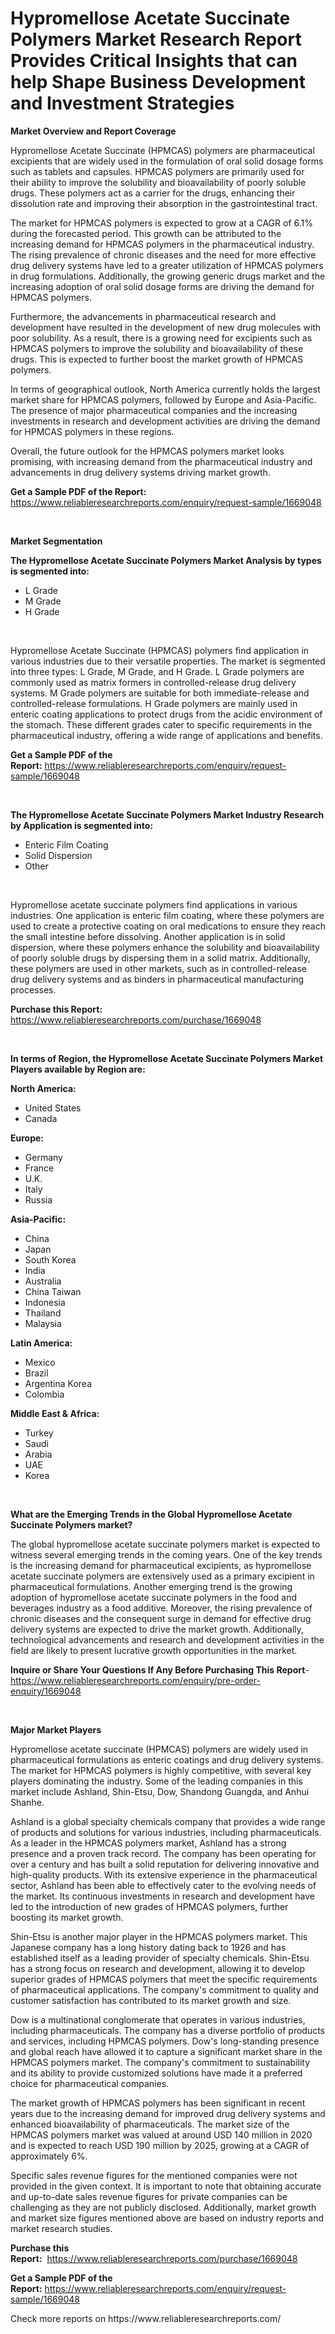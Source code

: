 <p><h1>Hypromellose Acetate Succinate Polymers Market Research Report Provides Critical Insights that can help Shape Business Development and Investment Strategies</h1></p><p><strong>Market Overview and Report Coverage</strong></p>
<p><p>Hypromellose Acetate Succinate (HPMCAS) polymers are pharmaceutical excipients that are widely used in the formulation of oral solid dosage forms such as tablets and capsules. HPMCAS polymers are primarily used for their ability to improve the solubility and bioavailability of poorly soluble drugs. These polymers act as a carrier for the drugs, enhancing their dissolution rate and improving their absorption in the gastrointestinal tract.</p><p>The market for HPMCAS polymers is expected to grow at a CAGR of 6.1% during the forecasted period. This growth can be attributed to the increasing demand for HPMCAS polymers in the pharmaceutical industry. The rising prevalence of chronic diseases and the need for more effective drug delivery systems have led to a greater utilization of HPMCAS polymers in drug formulations. Additionally, the growing generic drugs market and the increasing adoption of oral solid dosage forms are driving the demand for HPMCAS polymers.</p><p>Furthermore, the advancements in pharmaceutical research and development have resulted in the development of new drug molecules with poor solubility. As a result, there is a growing need for excipients such as HPMCAS polymers to improve the solubility and bioavailability of these drugs. This is expected to further boost the market growth of HPMCAS polymers.</p><p>In terms of geographical outlook, North America currently holds the largest market share for HPMCAS polymers, followed by Europe and Asia-Pacific. The presence of major pharmaceutical companies and the increasing investments in research and development activities are driving the demand for HPMCAS polymers in these regions.</p><p>Overall, the future outlook for the HPMCAS polymers market looks promising, with increasing demand from the pharmaceutical industry and advancements in drug delivery systems driving market growth.</p></p>
<p><strong>Get a Sample PDF of the Report:</strong> <a href="https://www.reliableresearchreports.com/enquiry/request-sample/1669048">https://www.reliableresearchreports.com/enquiry/request-sample/1669048</a></p>
<p>&nbsp;</p>
<p><strong>Market Segmentation</strong></p>
<p><strong>The Hypromellose Acetate Succinate Polymers Market Analysis by types is segmented into:</strong></p>
<p><ul><li>L Grade</li><li>M Grade</li><li>H Grade</li></ul></p>
<p>&nbsp;</p>
<p><p>Hypromellose Acetate Succinate (HPMCAS) polymers find application in various industries due to their versatile properties. The market is segmented into three types: L Grade, M Grade, and H Grade. L Grade polymers are commonly used as matrix formers in controlled-release drug delivery systems. M Grade polymers are suitable for both immediate-release and controlled-release formulations. H Grade polymers are mainly used in enteric coating applications to protect drugs from the acidic environment of the stomach. These different grades cater to specific requirements in the pharmaceutical industry, offering a wide range of applications and benefits.</p></p>
<p><strong>Get a Sample PDF of the Report:</strong>&nbsp;<a href="https://www.reliableresearchreports.com/enquiry/request-sample/1669048">https://www.reliableresearchreports.com/enquiry/request-sample/1669048</a></p>
<p>&nbsp;</p>
<p><strong>The Hypromellose Acetate Succinate Polymers Market Industry Research by Application is segmented into:</strong></p>
<p><ul><li>Enteric Film Coating</li><li>Solid Dispersion</li><li>Other</li></ul></p>
<p>&nbsp;</p>
<p><p>Hypromellose acetate succinate polymers find applications in various industries. One application is enteric film coating, where these polymers are used to create a protective coating on oral medications to ensure they reach the small intestine before dissolving. Another application is in solid dispersion, where these polymers enhance the solubility and bioavailability of poorly soluble drugs by dispersing them in a solid matrix. Additionally, these polymers are used in other markets, such as in controlled-release drug delivery systems and as binders in pharmaceutical manufacturing processes.</p></p>
<p><strong>Purchase this Report:</strong>&nbsp; <a href="https://www.reliableresearchreports.com/purchase/1669048">https://www.reliableresearchreports.com/purchase/1669048</a></p>
<p>&nbsp;</p>
<p><strong>In terms of Region, the Hypromellose Acetate Succinate Polymers Market Players available by Region are:</strong></p>
<p>
    <p> <strong> North America: </strong>
        <ul>
            <li>United States</li>
            <li>Canada</li>
        </ul>
        </p> 
    <p> <strong> Europe: </strong>
        <ul>
            <li>Germany</li>
            <li>France</li>
            <li>U.K.</li>
            <li>Italy</li>
            <li>Russia</li>
        </ul>
        </p> 
    <p> <strong> Asia-Pacific: </strong>
        <ul>
            <li>China</li>
            <li>Japan</li>
            <li>South Korea</li>
            <li>India</li>
            <li>Australia</li>
            <li>China Taiwan</li>
            <li>Indonesia</li>
            <li>Thailand</li>
            <li>Malaysia</li>
        </ul>
        </p> 
    <p> <strong> Latin America: </strong>
        <ul>
            <li>Mexico</li>
            <li>Brazil</li>
            <li>Argentina Korea</li>
            <li>Colombia</li>
        </ul>
        </p> 
    <p> <strong> Middle East & Africa: </strong>
        <ul>
            <li>Turkey</li>
            <li>Saudi</li>
            <li>Arabia</li>
            <li>UAE</li>
            <li>Korea</li>
        </ul>
    </p>
    </p>
<p>&nbsp;</p>
<p><strong>What are the Emerging Trends in the Global Hypromellose Acetate Succinate Polymers market?</strong></p>
<p><p>The global hypromellose acetate succinate polymers market is expected to witness several emerging trends in the coming years. One of the key trends is the increasing demand for pharmaceutical excipients, as hypromellose acetate succinate polymers are extensively used as a primary excipient in pharmaceutical formulations. Another emerging trend is the growing adoption of hypromellose acetate succinate polymers in the food and beverages industry as a food additive. Moreover, the rising prevalence of chronic diseases and the consequent surge in demand for effective drug delivery systems are expected to drive the market growth. Additionally, technological advancements and research and development activities in the field are likely to present lucrative growth opportunities in the market.</p></p>
<p><strong>Inquire or Share Your Questions If Any Before Purchasing This Report</strong>- <a href="https://www.reliableresearchreports.com/enquiry/pre-order-enquiry/1669048">https://www.reliableresearchreports.com/enquiry/pre-order-enquiry/1669048</a></p>
<p>&nbsp;</p>
<p><strong>Major Market Players</strong></p>
<p><p>Hypromellose acetate succinate (HPMCAS) polymers are widely used in pharmaceutical formulations as enteric coatings and drug delivery systems. The market for HPMCAS polymers is highly competitive, with several key players dominating the industry. Some of the leading companies in this market include Ashland, Shin-Etsu, Dow, Shandong Guangda, and Anhui Shanhe.</p><p>Ashland is a global specialty chemicals company that provides a wide range of products and solutions for various industries, including pharmaceuticals. As a leader in the HPMCAS polymers market, Ashland has a strong presence and a proven track record. The company has been operating for over a century and has built a solid reputation for delivering innovative and high-quality products. With its extensive experience in the pharmaceutical sector, Ashland has been able to effectively cater to the evolving needs of the market. Its continuous investments in research and development have led to the introduction of new grades of HPMCAS polymers, further boosting its market growth.</p><p>Shin-Etsu is another major player in the HPMCAS polymers market. This Japanese company has a long history dating back to 1926 and has established itself as a leading provider of specialty chemicals. Shin-Etsu has a strong focus on research and development, allowing it to develop superior grades of HPMCAS polymers that meet the specific requirements of pharmaceutical applications. The company's commitment to quality and customer satisfaction has contributed to its market growth and size.</p><p>Dow is a multinational conglomerate that operates in various industries, including pharmaceuticals. The company has a diverse portfolio of products and services, including HPMCAS polymers. Dow's long-standing presence and global reach have allowed it to capture a significant market share in the HPMCAS polymers market. The company's commitment to sustainability and its ability to provide customized solutions have made it a preferred choice for pharmaceutical companies.</p><p>The market growth of HPMCAS polymers has been significant in recent years due to the increasing demand for improved drug delivery systems and enhanced bioavailability of pharmaceuticals. The market size of the HPMCAS polymers market was valued at around USD 140 million in 2020 and is expected to reach USD 190 million by 2025, growing at a CAGR of approximately 6%.</p><p>Specific sales revenue figures for the mentioned companies were not provided in the given context. It is important to note that obtaining accurate and up-to-date sales revenue figures for private companies can be challenging as they are not publicly disclosed. Additionally, market growth and market size figures mentioned above are based on industry reports and market research studies.</p></p>
<p><strong>Purchase this Report:</strong>&nbsp;&nbsp;<a href="https://www.reliableresearchreports.com/purchase/1669048">https://www.reliableresearchreports.com/purchase/1669048</a></p>
<p></p>
<p><strong>Get a Sample PDF of the Report:</strong>&nbsp;<a href="https://www.reliableresearchreports.com/enquiry/request-sample/1669048">https://www.reliableresearchreports.com/enquiry/request-sample/1669048</a></p>
<p>Check more reports on https://www.reliableresearchreports.com/</p>